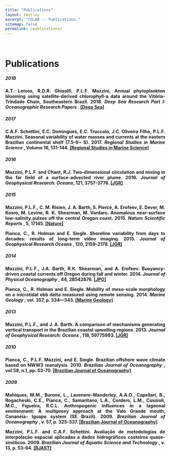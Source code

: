 ```yaml
---
title: "Publications"
layout: textlay
excerpt: "COLAB -- Publications."
sitemap: false
permalink: /publications/
---
```


<br>

# Publications

<div style="text-align:justify" markdown="1">

##### <b> 2018 <b>

A.T. Lemos, R.D.R. Ghisolfi, P.L.F. Mazzini, Annual phytoplankton blooming using satellite-derived chlorophyll-a data around the Vitória-Trindade Chain, Southeastern Brazil. 2018. <i> Deep Sea Research Part I: Oceanographic Research Papers </i>. [[Deep Sea]](https://www.sciencedirect.com/science/article/pii/S0967063717303084)

##### <b> 2017 <b>

C.A.F. Schettini, E.C. Domingues, E.C. Truccolo, J.C. Oliveira Filho, P.L.F. Mazzini. Seasonal variability of water masses and currents at the eastern Brazilian continental shelf (7.5–9∘ S). 2017. <i> Regional Studies in Marine Science </i>, Volume 16, 131-144. [[Regional Studies in Marine Science]](https://doi.org/10.1016/j.rsma.2017.08.012)

##### <b> 2016 <b>

Mazzini, P.L.F. and Chant, R.J. Two-dimensional circulation and mixing in the far field of a surface-advected river plume. 2016. <i> Journal of Geophysical Research: Oceans</i>, 121, 3757-3776. [[JGR]](http://onlinelibrary.wiley.com/doi/10.1002/2015JC011059/abstract)

##### <b> 2015 <b>

Mazzini, P.L.F., C. M. Risien, J. A. Barth, S. Pierce, A. Erofeev, E. Dever, M. Kosro, M. Levine, R. K. Shearman, M. Vardaro. Anomalous near-surface low-salinity pulses off the central Oregon coast. 2015. <i> Nature Scientific Reports </i>, 5, 17145. [[Nature]](https://www.nature.com/articles/srep17145)

Pianca, C., R. Holman and E. Siegle. Shoreline variability from days to decades: results of long-term video imaging. 2015. <i> Journal of Geophysical Research Oceans </i>, 120, 2159-2178. [[JGR]](http://onlinelibrary.wiley.com/doi/10.1002/2014JC010329/abstract)

##### <b> 2014 <b>

Mazzini, P.L.F., J.A. Barth, R.K. Shearman, and A. Erofeev. Buoyancy-driven coastal currents off Oregon during fall and winter. 2014. <i> Journal of Physical Oceanography </i>, 44, 28542876. [[JPO]](https://doi.org/10.1175/JPO-D-14-0012.1)

Pianca, C., R. Holman and E. Siegle. Mobility of meso-scale morphology on a microtidal ebb delta measured using remote sensing. 2014. <i> Marine Geology </i>, vol. 357, p. 334—343. [[Marine Geology]](http://dx.doi.org/10.1016/j.margeo.2014.09.045)

##### <b> 2013 <b>

Mazzini, P.L.F., and J. A. Barth. A comparison of mechanisms generating vertical transport in the Brazilian coastal upwelling regions. 2013. <i> Journal of Geophysical Research: Oceans </i>, 118, 59775993. [[JGR]](http://onlinelibrary.wiley.com/doi/10.1002/2013JC008924/abstract)

##### <b> 2010 <b>

Pianca, C., P.L.F. Mazzini, and E. Siegle.  Brazilian offshore wave climate based on NWW3 reanalysis.  2010. <i> Brazilian Journal of Oceanography </i>, vol.58, n.1, pp. 53-70. [[Brazilian Journal of Oceanography]](http://dx.doi.org/10.1590/S1679-87592010000100006)

##### <b> 2009 <b>

Mahiques, M.M., Burone, L., Lavenere-Wanderley, A.A.O., Capellari, B., Rogacheski, C.E., Pianca, C., Samaritano, L.A., Cordero, L.M., Cussioli, M.C., Figueira, R.C.L. Anthropogenic influences in a lagoonal environment: A multiproxy approach at the Valo Grande mouth, Cananéia- Iguape system (SE Brazil). 2009. <i> Brazilian Journal of Oceanography </i>, v. 57, p. 325-337. [[Brazilian Journal of Oceanography]](http://dx.doi.org/10.1590/S1679-87592009000400007)

Mazzini, P.L.F. and C.A.F. Schettini. Avaliação de metodologias de interpolação espacial aplicadas a dados hidrográficos costeiros quase-sinóticos. 2009. <i>Brazilian Journal of Aquatic Science and Technology </i>, v. 13, p. 53-64. [[BJAST]](http://dx.doi.org/10.14210/bjast.v13n1.p53-64)

</div>
